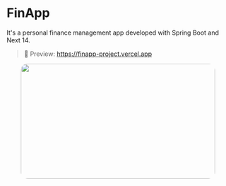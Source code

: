 # FinApp

It's a personal finance management app developed with Spring Boot and Next 14.

> 🔴 Preview: https://finapp-project.vercel.app

<div style="display: flex;justify-content: center;">
<img src="https://erick-henrique.vercel.app/_next/image?url=https%3A%2F%2Fcdn.discordapp.com%2Fattachments%2F905481123172339722%2F1213173267158933575%2Ffinapp-thumb.png%3Fex%3D65f482a6%26is%3D65e20da6%26hm%3D90708990737aec112e34fe4400e276e0bf3725c70f1a620239f24ba1564ce17a%26&w=640&q=75" width="440" height="260" style="border-radius: 15px;">
</div>
